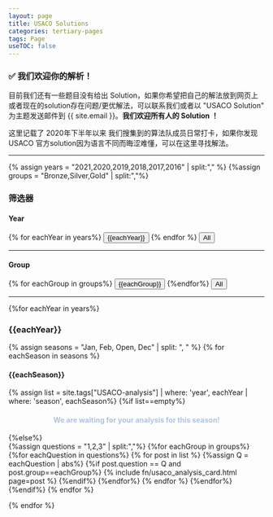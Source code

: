 ```yaml
---
layout: page
title: USACO Solutions
categories: tertiary-pages
tags: Page
useTOC: false
---
```


<script src="{{ site.baseurl }}/js/usaco-search.js"></script>
<div class="info">
  <h3>✅ 我们欢迎你的解析！</h3>
  目前我们还有一些题目没有给出 Solution，如果你希望把自己的解法放到网页上或者现在的solution存在问题/更优解法，可以联系我们或者以 "USACO Solution" 为主题发送邮件到 {{ site.email }}。<strong>我们欢迎所有人的 Solution ！</strong>
</div>

这里记载了 2020年下半年以来 我们搜集到的算法队成员日常打卡，如果你发现 USACO 官方solution因为语言不同而晦涩难懂，可以在这里寻找解法。

---
<!-- Add new years HERE BELOW -->
{% assign years = "2021,2020,2019,2018,2017,2016" | split:"," %}
{%assign groups = "Bronze,Silver,Gold" | split:","%}
### 筛选器

#### Year

<div class="button-box">
  {% for eachYear in years%}
    <button class="main-button" onClick="usaco_selector({{eachYear}});"> {{eachYear}} </button>
  {% endfor %}
  <button class="main-button" onClick="usaco_selector('all');"> All </button>
</div>

---

#### Group
<div class="button-box">
  {% for eachGroup in groups%}
    <button class="main-button" onClick="usaco_group_selector({{eachGroup}});"> {{eachGroup}} </button>
  {%endfor%}
  <button class="main-button" onClick="usaco_group_selector('all');"> All </button>
</div>

---
<!-- Below are the Auto-generation Code for All USACO Posts-->
{%for eachYear in years%}
<div class="jsBox" id="box{{eachYear}}">
  <h3><strong>{{eachYear}}</strong></h3>
  {% assign seasons = "Jan, Feb, Open, Dec" | split: ", " %}
  {% for eachSeason in seasons %}
    <h4>{{eachSeason}}</h4>
    {% assign list = site.tags["USACO-analysis"] | where: 'year', eachYear | where: 'season', eachSeason%}
    {%if list==empty%}
      <center><h4><font color="LightSteelBlue">We are waiting for your analysis for this season!</font></h4></center>
    {%else%}
      <div class="horizontal-flex-box">
        {%assign questions = "1,2,3" | split:","%}
        {%for eachGroup in groups%}
          {%for eachQuestion in questions%}
            {% for post in list %}
              {%assign Q = eachQuestion | abs%}
              {%if post.question == Q and post.group==eachGroup%}
                {% include fn/usaco_analysis_card.html page=post %}
              {%endif%}
            {%endfor%}
          {% endfor %}
        {%endfor%}
      </div>
    {%endif%}
  {% endfor %}
</div>

{% endfor %}
